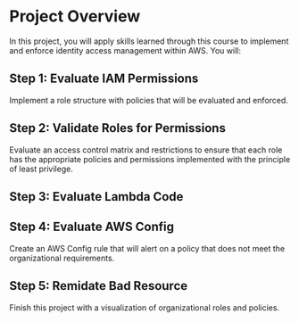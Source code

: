 # Project Overview

In this project, you will apply skills learned through this course to implement and enforce identity access management within AWS. You will:



## Step 1: Evaluate IAM Permissions
Implement a role structure with policies that will be evaluated and enforced.



## Step 2: Validate Roles for Permissions
Evaluate an access control matrix and restrictions to ensure that each role has the appropriate policies and permissions implemented with the principle of least privilege.



## Step 3: Evaluate Lambda Code



## Step 4: Evaluate AWS Config
Create an AWS Config rule that will alert on a policy that does not meet the organizational requirements.



## Step 5: Remidate Bad Resource
Finish this project with a visualization of organizational roles and policies.
